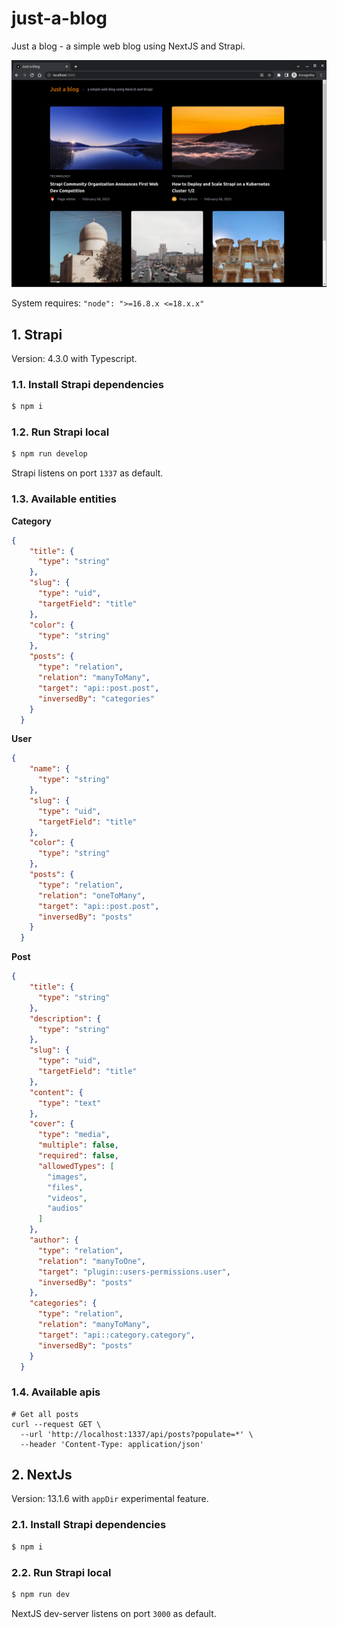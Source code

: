# just-a-blog
Just a blog - a simple web blog using NextJS and Strapi.

![Just a blog - a simple web blog using NextJS and Strapi](./images/homepage.png)


System requires:
`"node": ">=16.8.x <=18.x.x"`

## 1. Strapi
Version: 4.3.0 with Typescript.

### 1.1. Install Strapi dependencies

```sh
$ npm i
```

### 1.2. Run Strapi local

```sh
$ npm run develop
```

Strapi listens on port `1337` as default.

### 1.3. Available entities

**Category**
```json
{
    "title": {
      "type": "string"
    },
    "slug": {
      "type": "uid",
      "targetField": "title"
    },
    "color": {
      "type": "string"
    },
    "posts": {
      "type": "relation",
      "relation": "manyToMany",
      "target": "api::post.post",
      "inversedBy": "categories"
    }
  }
```

**User**
```json
{
    "name": {
      "type": "string"
    },
    "slug": {
      "type": "uid",
      "targetField": "title"
    },
    "color": {
      "type": "string"
    },
    "posts": {
      "type": "relation",
      "relation": "oneToMany",
      "target": "api::post.post",
      "inversedBy": "posts"
    }
  }
```

**Post**
```json
{
    "title": {
      "type": "string"
    },
    "description": {
      "type": "string"
    },
    "slug": {
      "type": "uid",
      "targetField": "title"
    },
    "content": {
      "type": "text"
    },
    "cover": {
      "type": "media",
      "multiple": false,
      "required": false,
      "allowedTypes": [
        "images",
        "files",
        "videos",
        "audios"
      ]
    },
    "author": {
      "type": "relation",
      "relation": "manyToOne",
      "target": "plugin::users-permissions.user",
      "inversedBy": "posts"
    },
    "categories": {
      "type": "relation",
      "relation": "manyToMany",
      "target": "api::category.category",
      "inversedBy": "posts"
    }
  }
```

### 1.4. Available apis
```
# Get all posts
curl --request GET \
  --url 'http://localhost:1337/api/posts?populate=*' \
  --header 'Content-Type: application/json'
```

## 2. NextJs
Version: 13.1.6 with `appDir` experimental feature.

### 2.1. Install Strapi dependencies

```sh
$ npm i
```

### 2.2. Run Strapi local

```sh
$ npm run dev
```

NextJS dev-server listens on port `3000` as default.
